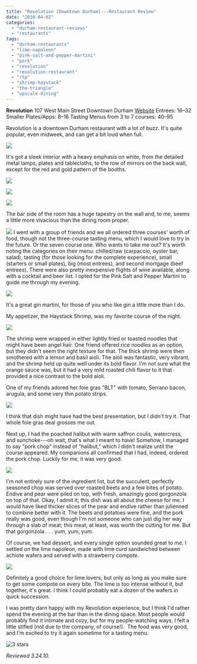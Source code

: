 ```yaml
---
title: "Revolution (Downtown Durham)---Restaurant Review"
date: "2010-04-02"
categories:
  - "durham-restaurant-reviews"
  - "restaurants"
tags:
  - "durham-restaurants"
  - "lime-napoleon"
  - "pink-salt-and-pepper-martini"
  - "pork"
  - "revolution"
  - "revolution-restaurant"
  - "rtp"
  - "shrimp-haystack"
  - "the-triangle"
  - "upscale-dining"
---
```


**Revolution** 107 West Main Street Downtown Durham [Website](http://www.revolutionrestaurant.com/Revolution_Durham/Revolution_Enter.html) Entrees: $16–$32 Smaller Plates/Apps: $8–$16 Tasting Menus from 3 to 7 courses: $40–$95

Revolution is a downtown Durham restaurant with a lot of buzz. It's quite popular, even midweek, and can get a bit loud when full.

![](http://www.thegourmez.com/gourmez/photos/revolution01.JPG)

It's got a sleek interior with a heavy emphasis on white, from the detailed metal lamps, plates and tablecloths, to the row of mirrors on the back wall, except for the red and gold pattern of the booths.

![](http://www.thegourmez.com/gourmez/photos/revolution06.JPG)

![](http://www.thegourmez.com/gourmez/photos/revolution12.JPG)

![](http://www.thegourmez.com/gourmez/photos/revolution16.JPG)

The bar side of the room has a huge tapestry on the wall and, to me, seems a little more vivacious than the dining room proper.

![](http://www.thegourmez.com/gourmez/photos/revolution18.JPG)  I went with a group of friends and we all ordered three courses' worth of food, though not the three-course tasting menu, which I would love to try in the future. Or the seven course one. Who wants to take me out? It's worth noting the categories on their menu: chilled/raw (carpaccio, oyster bar, salad), tasting (for those looking for the complete experience), small (starters or small plates), big (most entrees), and second mortgage (beef entrees). There were also pretty inexpensive flights of wine available, along with a cocktail and beer list. I opted for the Pink Salt and Pepper Martini to guide me through my evening.

![](http://www.thegourmez.com/gourmez/photos/revolution07.JPG)

It's a great gin martini, for those of you who like gin a little more than I do.

My appetizer, the Haystack Shrimp, was my favorite course of the night.

![](http://www.thegourmez.com/gourmez/photos/revolution09.JPG)

The shrimp were wrapped in either lightly fried or toasted noodles that might have been angel hair. One friend offered rice noodles as an option, but they didn't seem the right texture for that. The thick shrimp were then smothered with a lemon and basil aioli. The aioli was fantastic, very vibrant, and the shrimp held up quite well under its bold flavor. I'm not sure what the orange sauce was, but it had a very mild roasted chili flavor to it that provided a nice contrast to the bold aioli.

One of my friends adored her foie gras "BLT" with tomato, Serrano bacon, arugula, and some very thin potato strips.

![](http://www.thegourmez.com/gourmez/photos/revolution10.JPG)

I think that dish might have had the best presentation, but I didn't try it. That whole foie gras deal grosses me out.

Next up, I had the poached halibut with warm saffron coulis, watercress, and sunchoke---oh wait, that's what I meant to have! Somehow, I managed to say "pork chop" instead of "halibut," which I didn't realize until the course appeared. My companions all confirmed that I had, indeed, ordered the pork chop. Luckily for me, it was very good.

![](http://www.thegourmez.com/gourmez/photos/revolution11.JPG)

I'm not entirely sure of the ingredient list, but the succulent, perfectly seasoned chop was served over roasted beets and a few bites of potato. Endive and pear were piled on top, with fresh, amazingly good gorgonzola on top of that. Okay, I admit it; this dish was all about the cheese for me. I would have liked thicker slices of the pear and endive rather than julienned to combine better with it. The beets and potatoes were fine, and the pork really was good, even though I'm not someone who can just dig her way through a slab of meat; this meat, at least, was worth the cutting for me. But that gorgonzola . . . yum, yum, yum.

Of course, we had dessert, and every single option sounded great to me. I settled on the lime napoleon, made with lime curd sandwiched between achiote wafers and served with a strawberry compote.

![](http://www.thegourmez.com/gourmez/photos/revolution13.JPG)

Definitely a good choice for lime lovers, but only as long as you make sure to get some compote on every bite. The lime is too intense without it, but together, it's great. I think I could probably eat a dozen of the wafers in quick succession.

I was pretty darn happy with my Revolution experience, but I think I'd rather spend the evening at the bar than in the dining space. Most people would probably find it intimate and cozy, but for my people-watching ways, I felt a little stifled (not due to the company, of course!).  The food was very good, and I'm excited to try it again sometime for a tasting menu.




<div class="caption">

![3 stars](http://s3.amazonaws.com/thegourmez-wpmedia/2009/02/rating_avocado1.gif "rating_avocado1")</div>


_Reviewed 3.24.10._
